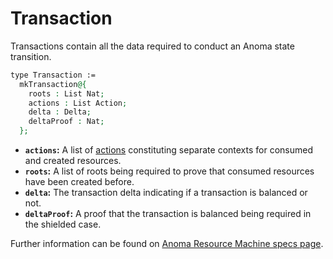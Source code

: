 # Transaction

Transactions contain all the data required to conduct an Anoma state transition.

```agda
type Transaction :=
  mkTransaction@{
    roots : List Nat;
    actions : List Action;
    delta : Delta;
    deltaProof : Nat;
  };
```

* **`actions`:** A list of [actions](../learn/transactions/actions.md) constituting separate contexts for consumed and created resources.
* **`roots`:** A list of roots being required to prove that consumed resources have been created before.
* **`delta`:** The transaction delta indicating if a transaction is balanced or not.
* **`deltaProof`:** A proof that the transaction is balanced being required in the shielded case.

Further information can be found on [Anoma Resource Machine specs page](https://specs.anoma.net/latest/arch/system/state/resource_machine/index.html).

##
